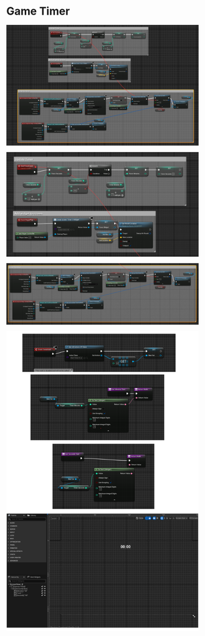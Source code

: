 # Game Timer
![image](timer.png)

![image](timerbase.png)

![image](timerfunction.png)

![image](timerwidget.png)
